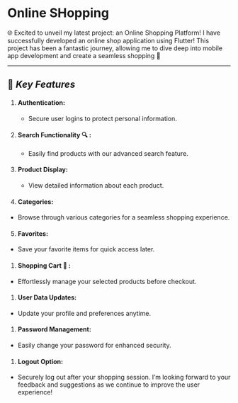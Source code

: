 # Online SHopping

🌐  Excited to unveil my latest project: an Online Shopping Platform! 
 I have successfully developed an online shop application using Flutter! This project has been a fantastic journey, allowing me to dive deep into mobile app development and create a seamless shopping 🛒

---------

## :pushpin: ***Key Features*** 

1. #### **Authentication:**
   - Secure user logins to protect personal information.
1. #### **Search Functionality :mag: :** 
   -  Easily find products with our advanced search feature.
1. #### **Product Display:**
   - View detailed information about each product.
1. #### **Categories:**
 - Browse through various categories for a seamless shopping experience.
5. #### **Favorites:**
 - Save your favorite items for quick access later.
1. #### **Shopping Cart 🛒 :**
 - Effortlessly manage your selected products before checkout.
1. #### **User Data Updates:**
 - Update your profile and preferences anytime.
1. #### **Password Management:**
 - Easily change your password for enhanced security.
1. #### **Logout Option:**
 - Securely log out after your shopping session.
I’m looking forward to your feedback and suggestions as we continue to improve the user experience!


